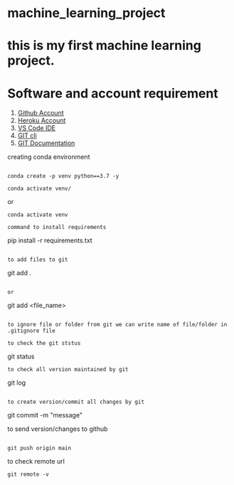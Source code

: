 # machine_learning_project
# this is my first machine learning project.




# Software and account requirement
1. [Github Account](https://github.com)
2. [Heroku Account](https://dashboard.heroku.com/login)
3. [VS Code IDE](https://code.visualstudio.com/download)
4. [GIT cli](https://git-scm.com/downloads)
5. [GIT Documentation](https://git-scm.com/docs/gittutorial)



creating conda environment
```

conda create -p venv python==3.7 -y
```
```
conda activate venv/
```

or
```
conda activate venv
```
```
command to install requirements
```
pip install -r requirements.txt
```

to add files to git
```
git add .
```

or
```
git add <file_name>
```

to ignore file or folder from git we can write name of file/folder in .gitignore file

to check the git ststus
```

git status
```
to check all version maintained by git
```
git log
```

to create version/commit all changes by git
```

git commit -m "message"

to send version/changes to github
```

git push origin main
```

to check remote url
```
git remote -v










